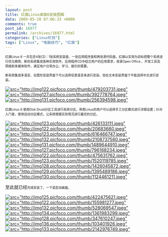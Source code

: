 ```yaml
---
layout: post
title: 红旗Linux桌面6安装图解
data: 2009-05-28 07:06:33 +0000
comments: true
post_id: 16977
permalink: /archives/16977.html
categories: ["Linux栏目"]
tags: ["Linux", "电脑技巧", "红旗"]
---
```


<span style="font-size: x-small">红旗Linux 6 一共包含4张CD：1张系统安装盘、一张应用程序盘和两张源代码盘。红旗以实用为目标把整个系统进行优化精简，新的系统集成各种实用软件。应用程序CD中结合用户的应用需求，收录Open Office 、开发工具及网络和多媒体软件，满足用户日常办公、学习、娱乐的需要。</span>

<span style="font-size: x-small">新系统集成多语言、在图形安装界面下可以选择任意语言来进行安装，但在文本安装界面下不能选择中文进行安装。</span>

<a href="http://img122.picfoco.com/img.php?id=479203731" target="_blank"><img src="http://img122.picfoco.com/thumb/479203731.jpeg" alt="src=&quot;http://img122.picfoco.com/thumb/479203731.jpeg&quot;" /></a> <a href="http://img127.picfoco.com/img.php?id=392778764" target="_blank"><img src="http://img127.picfoco.com/thumb/392778764.jpeg" alt="src=&quot;http://img127.picfoco.com/thumb/392778764.jpeg&quot;" /></a> <a href="http://img131.picfoco.com/img.php?id=256394598" target="_blank"><img src="http://img131.picfoco.com/thumb/256394598.jpeg" alt="src=&quot;http://img131.picfoco.com/thumb/256394598.jpeg&quot;" /></a>

<span style="font-size: x-small">红旗Linux 6 使用Disk Druid分区工具进行系统分区。熟悉Linux的用户可以选择手工分区模式进行详细设置；针对入门者，使用自动分区模式，让系统根据实际情况进行最优的分区。</span>

<a href="http://img123.picfoco.com/img.php?id=426133111" target="_blank"><img src="http://img123.picfoco.com/thumb/426133111.jpeg" alt="src=&quot;http://img123.picfoco.com/thumb/426133111.jpeg&quot;" /></a> <a href="http://img122.picfoco.com/img.php?id=20683660" target="_blank"><img src="http://img122.picfoco.com/thumb/20683660.jpeg" alt="src=&quot;http://img122.picfoco.com/thumb/20683660.jpeg&quot;" /></a> <a href="http://img123.picfoco.com/img.php?id=616466747" target="_blank"><img src="http://img123.picfoco.com/thumb/616466747.jpeg" alt="src=&quot;http://img123.picfoco.com/thumb/616466747.jpeg&quot;" /></a> <a href="http://img132.picfoco.com/img.php?id=2108737560" target="_blank"><img src="http://img132.picfoco.com/thumb/2108737560.jpeg" alt="src=&quot;http://img132.picfoco.com/thumb/2108737560.jpeg&quot;" /></a> <a href="http://img131.picfoco.com/img.php?id=1489644910" target="_blank"><img src="http://img131.picfoco.com/thumb/1489644910.jpeg" alt="src=&quot;http://img131.picfoco.com/thumb/1489644910.jpeg&quot;" /></a> <a href="http://img127.picfoco.com/img.php?id=796168234" target="_blank"><img src="http://img127.picfoco.com/thumb/796168234.jpeg" alt="src=&quot;http://img127.picfoco.com/thumb/796168234.jpeg&quot;" /></a> <a href="http://img122.picfoco.com/img.php?id=475631762" target="_blank"><img src="http://img122.picfoco.com/thumb/475631762.jpeg" alt="src=&quot;http://img122.picfoco.com/thumb/475631762.jpeg&quot;" /></a> <a href="http://img123.picfoco.com/img.php?id=1520119785" target="_blank"><img src="http://img123.picfoco.com/thumb/1520119785.jpeg" alt="src=&quot;http://img123.picfoco.com/thumb/1520119785.jpeg&quot;" /></a> <a href="http://img128.picfoco.com/img.php?id=1426045872" target="_blank"><img src="http://img128.picfoco.com/thumb/1426045872.jpeg" alt="src=&quot;http://img128.picfoco.com/thumb/1426045872.jpeg&quot;" /></a> <a href="http://img129.picfoco.com/img.php?id=1395489186" target="_blank"><img src="http://img129.picfoco.com/thumb/1395489186.jpeg" alt="src=&quot;http://img129.picfoco.com/thumb/1395489186.jpeg&quot;" /></a> <a href="http://img130.picfoco.com/img.php?id=1124461211" target="_blank"><img src="http://img130.picfoco.com/thumb/1124461211.jpeg" alt="src=&quot;http://img130.picfoco.com/thumb/1124461211.jpeg&quot;" /></a>

至此就已经<span style="font-size: x-small">完成安装了。一下是启动画面。</span>

<a href="http://img125.picfoco.com/img.php?id=422475621" target="_blank"><img src="http://img125.picfoco.com/thumb/422475621.jpeg" alt="src=&quot;http://img125.picfoco.com/thumb/422475621.jpeg&quot;" /></a> <a href="http://img122.picfoco.com/img.php?id=155981277" target="_blank"><img src="http://img122.picfoco.com/thumb/155981277.jpeg" alt="src=&quot;http://img122.picfoco.com/thumb/155981277.jpeg&quot;" /></a> <a href="http://img132.picfoco.com/img.php?id=528069547" target="_blank"><img src="http://img132.picfoco.com/thumb/528069547.jpeg" alt="src=&quot;http://img132.picfoco.com/thumb/528069547.jpeg&quot;" /></a> <a href="http://img134.picfoco.com/img.php?id=1361983299" target="_blank"><img src="http://img134.picfoco.com/thumb/1361983299.jpeg" alt="src=&quot;http://img134.picfoco.com/thumb/1361983299.jpeg&quot;" /></a> <a href="http://img128.picfoco.com/img.php?id=347610247" target="_blank"><img src="http://img128.picfoco.com/thumb/347610247.jpeg" alt="src=&quot;http://img128.picfoco.com/thumb/347610247.jpeg&quot;" /></a> <a href="http://img136.picfoco.com/img.php?id=103401926" target="_blank"><img src="http://img136.picfoco.com/thumb/103401926.jpeg" alt="src=&quot;http://img136.picfoco.com/thumb/103401926.jpeg&quot;" /></a> <a href="http://img133.picfoco.com/img.php?id=2142976749" target="_blank"><img src="http://img133.picfoco.com/thumb/2142976749.jpeg" alt="src=&quot;http://img133.picfoco.com/thumb/2142976749.jpeg&quot;" /></a>
